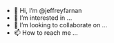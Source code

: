- 👋 Hi, I’m @jeffreyfarnan
- 👀 I’m interested in ...
- 💞️ I’m looking to collaborate on ...
- 📫 How to reach me ...

<!---
jeffreyfarnan/jeffreyfarnan is a ✨ special ✨ repository because its `README.md` (this file) appears on your GitHub profile.
You can click the Preview link to take a look at your changes.
--->
